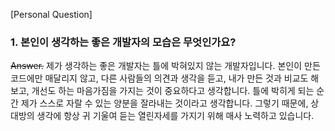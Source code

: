 [Personal Question]

### 1. 본인이 생각하는 좋은 개발자의 모습은 무엇인가요?

~~Answer.~~
제가 생각하는 좋은 개발자는 틀에 박혀있지 않는 개발자입니다. 본인이 만든 코드에만 매달리지 않고, 다른 사람들의 의견과 생각을 듣고, 내가 만든 것과 비교도 해보고, 개선도 하는 마음가짐을 가지는 것이 중요하다고 생각합니다. 틀에 박히게 되는 순간 제가 스스로 자랄 수 있는 양분을 잘라내는 것이라고 생각합니다. 그렇기 때문에, 상대방의 생각에 항상 귀 기울여 듣는 열린자세를 가지기 위해 매사 노력하고 있습니다.
